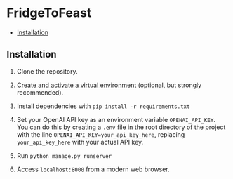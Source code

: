 # FridgeToFeast <!-- omit from toc -->

- [Installation](#installation)


## Installation

1. Clone the repository.

2. [Create and activate a virtual
   environment](https://docs.python.org/3/library/venv.html#creating-virtual-environments
   "venv — Creation of virtual environments &#8212; Python 3.12.2
   documentation") (optional, but strongly recommended).

3. Install dependencies with `pip install -r requirements.txt`

4. Set your OpenAI API key as an environment variable `OPENAI_API_KEY`. You can do this by creating a `.env` file in the root directory of the project with the line `OPENAI_API_KEY=your_api_key_here`, replacing `your_api_key_here` with your actual API key.

5. Run `python manage.py runserver`

6. Access `localhost:8000` from a modern web browser.

